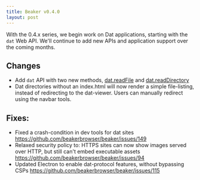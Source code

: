 ```yaml
---
title: Beaker v0.4.0
layout: post
---
```


With the 0.4.x series, we begin work on Dat applications, starting with the `dat` Web API. We'll continue to add new APIs and application support over the coming months.

## Changes
- Add `dat` API with two new methods, [dat.readFile](https://beakerbrowser.com/docs/apis/dat.html#dat-readfile) and [dat.readDirectory](https://beakerbrowser.com/docs/apis/dat.html#dat-readdirectory)
- Dat directories without an index.html will now render a simple file-listing, instead of redirecting to the dat-viewer. Users can manually redirect using the navbar tools.

## Fixes:
- Fixed a crash-condition in dev tools for dat sites https://github.com/beakerbrowser/beaker/issues/149
- Relaxed security policy to: HTTPS sites can now show images served over HTTP, but still can't embed executable assets https://github.com/beakerbrowser/beaker/issues/94
- Updated Electron to enable dat-protocol features, without bypassing CSPs https://github.com/beakerbrowser/beaker/issues/115

